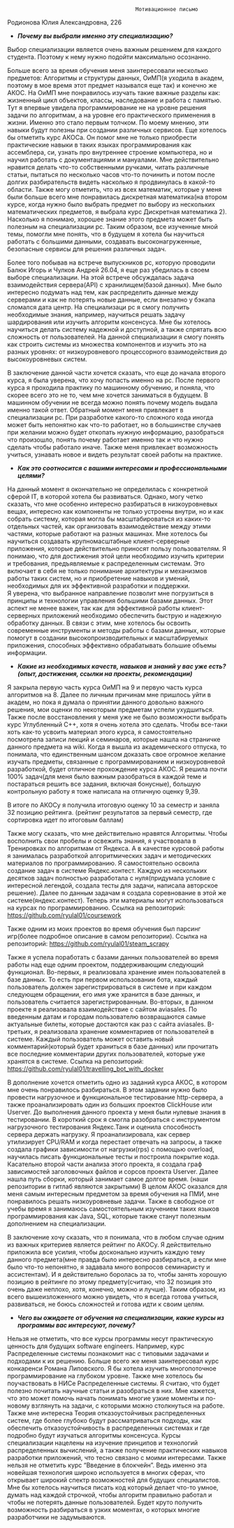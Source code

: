                                              Мотивационное письмо
                                                                               
Родионова Юлия Александровна, 226

- ***Почему вы выбрали именно эту специализацию?***

Выбор специализации является очень важным решением для каждого студента. Поэтому к нему нужно подойти максимально осознанно.

Больше всего за время обучения меня заинтересовали несколько предметов: Алгоритмы и структуры данных, ОиМП(я уходила в академ, поэтому в мое время этот предмет назывался еще так) и конечно же АКОС. На ОиМП мне понравилось изучать такие важные разделы как: жизненный цикл объектов, классы, наследование и работа с памятью. Тут я впервые увидела программирование не на уровне решения задачи по алгоритмам, а на уровне его практического применения в жизни. Именно это стало первым толчком. По моему мнению, эти навыки будут полезны при создании различных сервисов.  Еще хотелось бы отметить курс АКОСа. Он помог мне не только приобрести практические навыки в таких языках программирования как ассемблера, си, узнать про внутреннее строение компьютера, но и научил работать с документациями и мануалами. Мне действительно нравится делать что-то собственными ручками, читать различные статьи, пытаться по несколько часов что-то починить и потом после долгих разбирательств видеть насколько я продвинулась в какой-то области. Также могу отметить, что из всех математик, которые у меня были больше всего мне понравилась дискретная математика(на втором курсе, когда нужно было выбрать предмет по выбору из нескольких математических предметов, я выбрала курс Дискретная математика 2). Насколько я понимаю, хорошее знание этого предмета  может быть полезным на специализации рс. Таким образом, все изученные мной темы, помогли мне понять, что в будущем я хотела бы научиться работать с большими данными, создавать высоконагруженные, безопасные сервисы для решения различных задач.

Более того побывав на встрече выпускников рс, которую проводили Балюк Игорь и Чулков Андрей 26.04, я еще раз убедилась в своем выборе специализации. На этой встрече обсуждалась задача взаимодействия сервера(API) c хранилищем(базой данных). Мне было интересно подумать над тем, как распределить данные между серверами и как не потерять новые данные, если внезапно у бэкапа сломался дата центр. На специализаци рс я смогу получить необходимые знания, например, научиться решать задачу шардирования или изучить алгоритм консенсуса. Мне бы хотелось научиться делать систему надежной и доступной, а также спрятать всю сложность от пользователей.
На данной специализации я смогу понять как строить системы из множества компонентов и изучить это на разных уровнях: от низкоуровневого процессорного взаимодействия до высокоуровневых систем.

В заключение данной части хочется сказать, что еще до начала второго курса, я была уверена, что хочу попасть именно на рс. После первого курса я проходила практику по машинному обучению, и поняла, что скорее всего это не то, чем мне хочется заниматься в будущем. В машинном обучении не всегда можно понять почему модель выдала именно такой ответ. Обратный момент меня привлекает в специализации рс. При разработке какого-то сложного кода иногда может быть непонятно как что-то работает, но в большинстве случаев при желании можно будет откопать нужную информацию, разобраться что произошло, понять почему работает именно так и что нужно сделать чтобы работало иначе. 
Также меня привлекает возможность учиться, узнавать новое и видеть результат своей работы на практике.


- ***Как это соотносится с вашими интересами и профессиональными целями?***

На данный момент я  окончательно не определилась с конкретной сферой IT, в которой хотела бы развиваться. Однако, могу четко сказать, что мне особенно интересно разбираться в низкоуровневых вещах, интересно как компоненты не только устроены внутри, но и как собрать систему, которая могла бы масштабироваться из каких-то отдельных частей, как организовать взаимодействие  между этими частями, которые работают на разных машинах. Мне хотелось бы научиться создавать крупномасштабные клиент-серверные приложения, которые действительно приносят пользу пользователям. Я понимаю, что для достижения этой цели необходимо изучить критерии и требования, предъявляемые к распределенным системам. Это включает в себя не только понимание архитектуры и механизмов работы таких систем, но и приобретение навыков и умений, необходимых для их эффективной разработки и поддержки.  
Я уверена, что выбранное направление позволит мне погрузиться в принципы и технологии управления большими базами данных. Этот аспект не менее важен, так как для эффективной работы клиент-серверных приложений необходимо обеспечить быструю и надежную обработку данных. В связи с этим, мне хотелось бы освоить современные инструменты и методы работы с базами данных, которые помогут в создании высокопроизводительных и масштабируемых приложения, способных эффективно обрабатывать большие объемы информации.
- ***Какие из необходимых качеств, навыков и знаний у вас уже есть? (опыт, достижения, ссылки на проекты, рекомендации)***

Я закрыла первую часть курса ОиМП на 9 и первую часть курса алгоритмов на 8. 
Далее по личным причинам мне пришлось уйти в академ, но пока я думала о принятии данного довольно важного решения, мои оценки по некоторым предметам успели ухудшиться. Также после восстановления у меня уже не было возможности выбрать курс Углубленный C++, хотя я очень хотела это сделать. 
Чтобы все-таки хоть как-то усвоить материал этого курса, я самостоятельно посмотрела записи лекций и семинаров, которые нашла на страничке данного предмета на wiki. Когда я вышла из академического отпуска, то понимала, что единственным шансом доказать свое огромное желание изучать предметы, связанные с программированием и низкоуровневой разработкой, будет отличное прохождение курса АКОС.  Я решила почти 100% задач(для меня было важным разобраться в каждой теме и постараться решить все задания, включая бонусные), большую контрольную работу я тоже написала на отличную оценку 9,39.

В итоге по АКОСу я получила итоговую оценку 10 за семестр и заняла 32 позицию рейтинга. (рейтинг результатов за первый семестр, где сортировка идет по итоговым баллам)

Также могу сказать, что мне действительно нравятся Алгоритмы. Чтобы восполнить свои пробелы и освежить знания, я участвовала в Тренировках по алгоритмам от Яндекса.  А в качестве курсовой работы я занималась разработкой алгоритмических задач и методических материалов по программированию. Я самостоятельно освоила создание задач в системе Яндекс.контест. Каждую из нескольких десятков задач полностью разработала с нуля(придумала условие с интересной легендой, создала тесты для задачи, написала авторское решение). Далее по данным задачам я создала соревнование в этой же системе(яндекс.контест). Теперь эти материалы могут использоваться на курсах по программированию.
Ссылка на репозиторий: https://github.com/ryulal01/coursework

Также одним из моих проектов во время обучения был парсинг игр(более подробное описание в самом репозитории).
Ссылка на репозиторий: https://github.com/ryulal01/steam_scrapy

Также я успела поработать с базами данных пользователей во время работы над еще одним проектом, поддерживающим следующий функционал. Во-первых, я реализовала хранение имен пользователей в базе данных. То есть при первом использовании бота, каждый пользователь должен зарегистрироваться в системе и при каждом следующем обращении, его имя уже хранится в базе данных, и пользователь считается зарегистрированным. Во-вторых,  в данном проекте я реализовала взаимодействие с сайтом aviasales. По введенным датам и городам пользователю возвращаются самые актуальные билеты, которые достаются как раз с сайта aviasales. В-третьих,  я реализовала хранение комментариев от пользователей в системе. Каждый пользователь может оставить новый комментарий(который будет храниться в базе данных) или прочитать все последние комментарии других пользователей, которые уже хранятся в системе.
Ссылка на репозиторий: https://github.com/ryulal01/travelling_bot_with_docker

В дополнение хочется отметить одно из  заданий  курса АКОС, в котором мне очень понравилось разбираться. В этом задании нужно было провести нагрузочное и функциональное тестирование http-сервера, а также проанализировать один из больших проектов ClickHouse или Userver.
До выполнения данного проекта у меня были нулевые знания в тестировании. В короткий срок я смогла разобраться с инструментом нагрузочного тестирования Яндекс.Танк и оценила способность сервера держать нагрузку. Я проанализировала, как сервер утилизирует CPU/RAM и когда перестает отвечать на запросы, а также создала графики зависимости от нагрузки(rps) с помощью overload,  научилась писать функциональные тесты и построила покрытие кода.
Касательно второй части анализа этого проекта, я создала граф зависимостей заголовочных файлов и сорсов проекта Userver. Далее нашла путь сборки, который занимает самое долгое время. (наши репозитории в гитлаб являются закрытыми)
В целом АКОС оказался для меня самым интересным предметом за время обучения на ПМИ, мне понравилось решать низкоуровневые задачи.
Также в свободное от учебы время я занимаюсь самостоятельным изучением таких языков программирования как Java, SQL, которые также станут полезным дополнением на специализации.

В заключение хочу сказать, что я понимала, что в любом случае одним из важных критериев является рейтинг по АКОСу. Я действительно приложила все усилия, чтобы досконально изучить каждую тему данного предмета(мне правда было интересно разбираться, а если мне было что-то непонятно, я задавала много вопросов семинаристу и ассистентам). И я действительно боролась за то, чтобы занять хорошую позицию в рейтинге по этому предмету(считаю, что 32 позиция это очень даже неплохо, хотя, конечно, можно и лучше).
Таким образом, из всего вышеизложенного можно увидеть, что я всегда готова учиться, развиваться, не боюсь сложностей и готова идти к своим целям.


- ***Чего вы ожидаете от обучения на специализации, какие курсы из программы вас интересуют, почему?***

Нельзя не отметить, что все курсы программы несут практическую ценность для будущих software engineers. Например, курс Распределенные системы познакомит нас с типовыми задачами и подходами к их решению. Больше всего же меня заинтересовал курс конкаренси Романа Липовского. Я бы хотела изучить многопоточное программирование на глубоком уровне. Также мне хотелось бы поучаствовать в НИСе Распределенные системы. Я считаю, что будет полезно почитать научные статьи и разобраться в них. Мне кажется, что это может помочь начать понимать многие узкие моменты и по-новому взглянуть на задачи, с которыми можно столкнуться на работе. Также мне интересна Теория отказоустойчивых распределенных систем, где более глубоко будут рассматриваться подходы, как обеспечить отказоустойчивость в распределенных системах и где подробно будут изучаться алгоритмы консенсуса. Курсы специализации нацелены на изучение принципов и технологий распределенных вычислений, а также получение практических навыков разработки приложений, что тесно связано с моими интересами. Также нельзя не отметить курс “Введение в блокчейн”. Ведь именно эта новейшая технология широко используется в многих сферах, что открывает широкий спектр возможностей для будущих специалистов.
Мне бы хотелось научиться писать код который делает что-то умное, думать над каждой строчкой, чтобы алгоритм правильно работал и чтобы не потерять данные пользователей. Будет круто получить возможность разбираться в узких моментах, о которых многие разработчики не задумываются.

